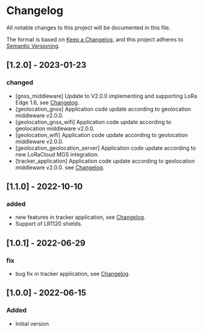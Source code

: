 # Changelog

All notable changes to this project will be documented in this file.

The format is based on [Keep a Changelog](https://keepachangelog.com/en/1.0.0/),
and this project adheres to [Semantic Versioning](https://semver.org/spec/v2.0.0.html).

## [1.2.0] - 2023-01-23

### changed

- [gnss_middleware] Update to V2.0.0 implementing and supporting LoRa Edge 1.6, see [Changelog](geolocation_middleware/CHANGELOG.md).
- [geolocation_gnss] Application code update according to geolocation middleware v2.0.0.
- [geolocation_gnss_wifi] Application code update according to geolocation middleware v2.0.0.
- [geolocation_wifi] Application code update according to geolocation middleware v2.0.0.
- [geolocation_geolocation_server] Application code update according to new LoRaCloud MGS integration.
- [tracker_application] Application code update according to geolocation middleware v2.0.0. see [Changelog](apps/demonstrations/tracker_application/CHANGELOG.md).

## [1.1.0] - 2022-10-10

### added

- new features in tracker application, see [Changelog](apps/demonstrations/tracker_application/CHANGELOG.md).
- Support of LR1120 shields.

## [1.0.1] - 2022-06-29

### fix

- bug fix in tracker application, see [Changelog](apps/demonstrations/tracker_application/CHANGELOG.md).

## [1.0.0] - 2022-06-15

### Added

- Initial version
